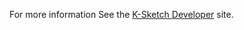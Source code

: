 For more information See the [K-Sketch Developer](https://sites.google.com/site/ksketchdev/) site. 
